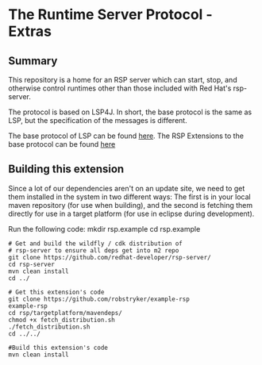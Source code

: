 # The Runtime Server Protocol - Extras

## Summary

This repository is a home for an RSP server which can start, stop, and otherwise control runtimes other than those included with Red Hat's rsp-server. 

The protocol is based on LSP4J. In short, the base protocol is the same as LSP, but the specification of the messages is different. 

The base protocol of LSP can be found [here](https://microsoft.github.io/language-server-protocol/specification). 
The RSP Extensions to the base protocol can be found [here](https://github.com/redhat-developer/rsp-server/blob/master/schema/src/main/resources/schemaMD/specification.md)


## Building this extension
Since a lot of our dependencies aren't on an update site, we need to get them installed in the system in two different ways:  The first is in your local maven repository (for use when building), and the second is fetching them directly for use in a target platform (for use in eclipse during development).  

Run the following code:
    mkdir rsp.example
    cd rsp.example

    # Get and build the wildfly / cdk distribution of 
    # rsp-server to ensure all deps get into m2 repo
    git clone https://github.com/redhat-developer/rsp-server/
    cd rsp-server
    mvn clean install
    cd ../

    # Get this extension's code
    git clone https://github.com/robstryker/example-rsp
    example-rsp
    cd rsp/targetplatform/mavendeps/
    chmod +x fetch_distribution.sh
    ./fetch_distribution.sh
    cd ../../

    #Build this extension's code
    mvn clean install



